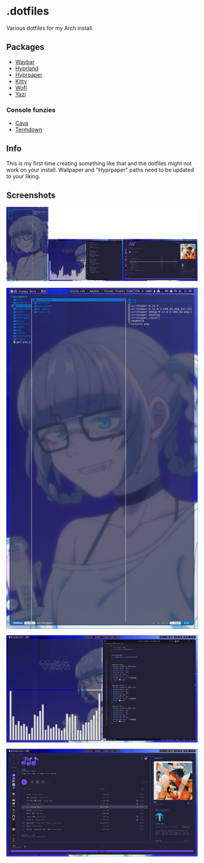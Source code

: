 # .dotfiles
Various dotfiles for my Arch install

## Packages

- [Waybar](https://github.com/Alexays/Waybar)
- [Hyprland](https://hyprland.org/)
- [Hyprpaper](https://github.com/hyprwm/hyprpaper)
- [Kitty](https://sw.kovidgoyal.net/kitty/)
- [Wofi](https://archlinux.org/packages/extra/x86_64/wofi/)
- [Yazi](https://github.com/sxyazi/yazi)

### Console funzies

- [Cava](https://github.com/karlstav/cava)
- [Termdown](https://github.com/trehn/termdown)

## Info

This is my first time creating something like that and the dotfiles might not work on your install. Wallpaper and "Hyprpaper" paths need to be updated to your liking.

## Screenshots

![Triple monitors setup](demo/full.png)


![Vertical monitor](demo/1.png)


![Main monitor](demo/2.png)


![Right monitor](demo/3.png)